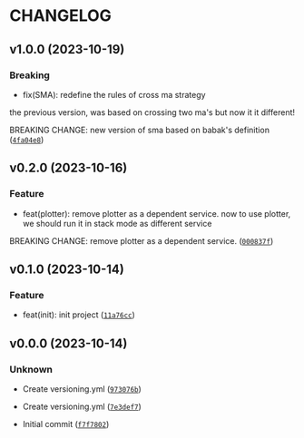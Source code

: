 # CHANGELOG



## v1.0.0 (2023-10-19)

### Breaking

* fix(SMA): redefine the rules of cross ma strategy

the previous version, was based on crossing two ma&#39;s but now it it different!

BREAKING CHANGE: new version of sma based on babak&#39;s definition ([`4fa04e8`](https://github.com/tradefreq/ma_cross_strategy/commit/4fa04e828c63457f524fed460d26117c9489ee50))


## v0.2.0 (2023-10-16)

### Feature

* feat(plotter): remove plotter as a dependent service.
now to use plotter, we should run it in stack mode as different service

BREAKING CHANGE: remove plotter as a dependent service. ([`000837f`](https://github.com/tradefreq/ma_cross_strategy/commit/000837f428a824bf369e872a33bc1edce39aee75))


## v0.1.0 (2023-10-14)

### Feature

* feat(init): init project ([`11a76cc`](https://github.com/tradefreq/ma_cross_strategy/commit/11a76cc5d5e6ee808b5f8a62e219853dcd38ec5d))


## v0.0.0 (2023-10-14)

### Unknown

* Create versioning.yml ([`973076b`](https://github.com/tradefreq/ma_cross_strategy/commit/973076baf63a2bef99669c5bdfc07421b12b4204))

* Create versioning.yml ([`7e3def7`](https://github.com/tradefreq/ma_cross_strategy/commit/7e3def71f7801152d9fc0ea0ec17dee1042474ac))

* Initial commit ([`f7f7802`](https://github.com/tradefreq/ma_cross_strategy/commit/f7f78022d44eff86d15e60c442537f7fd8544463))
